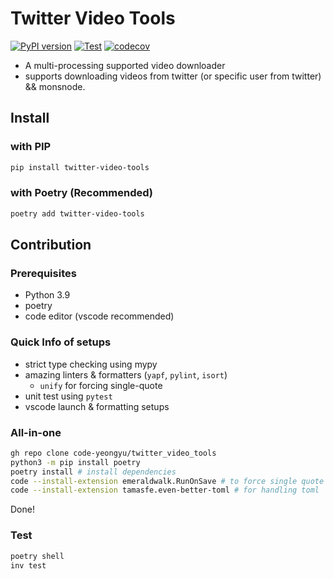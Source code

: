 # Twitter Video Tools

[![PyPI version](https://badge.fury.io/py/twitter-video-tools.svg)](https://badge.fury.io/py/twitter-video-tools)
[![Test](https://github.com/code-yeongyu/twitter_video_tools/actions/workflows/test.yaml/badge.svg?branch=master)](https://github.com/code-yeongyu/twitter_video_tools/actions/workflows/test.yaml)
[![codecov](https://codecov.io/gh/code-yeongyu/twitter_video_tools/branch/master/graph/badge.svg?token=97K8BBWOH7)](https://codecov.io/gh/code-yeongyu/twitter_video_tools)

- A multi-processing supported video downloader
- supports downloading videos from twitter (or specific user from twitter) && monsnode.

## Install

### with PIP

```sh
pip install twitter-video-tools
```

### with Poetry (Recommended)

```sh
poetry add twitter-video-tools
```

## Contribution

### Prerequisites

- Python 3.9
- poetry
- code editor (vscode recommended)

### Quick Info of setups

- strict type checking using mypy
- amazing linters & formatters (`yapf`, `pylint`, `isort`)
  - `unify` for forcing single-quote
- unit test using `pytest`
- vscode launch & formatting setups

### All-in-one

```sh
gh repo clone code-yeongyu/twitter_video_tools
python3 -m pip install poetry
poetry install # install dependencies
code --install-extension emeraldwalk.RunOnSave # to force single quote
code --install-extension tamasfe.even-better-toml # for handling toml
```

Done!

### Test

```sh
poetry shell
inv test
```

